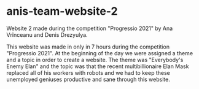 # anis-team-website-2

Website 2 made during the competition "Progressio 2021" by Ana Vrînceanu and Denis Drezyulya.

This website was made in only in 7 hours during the competition "Progressio 2021". At the beginning of the day we were assigned a theme and a topic in order to create a website. The theme was "Everybody's Enemy Elan" and the topic was that the recent multibillionaire Elan Mask replaced all of his workers with robots and we had to keep these unemployed geniuses productive and sane through this website.
